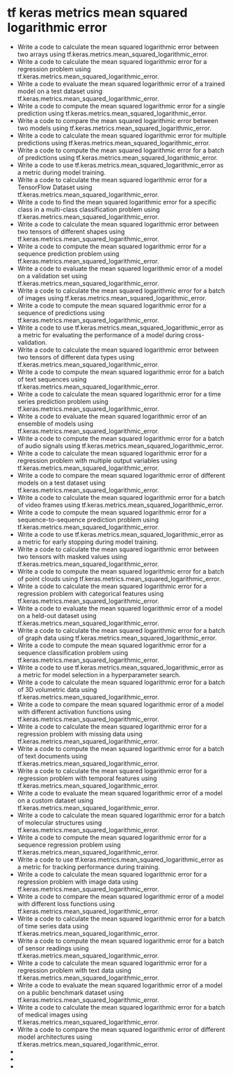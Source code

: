 # tf keras metrics mean squared logarithmic error

- Write a code to calculate the mean squared logarithmic error between two arrays using tf.keras.metrics.mean_squared_logarithmic_error.
- Write a code to calculate the mean squared logarithmic error for a regression problem using tf.keras.metrics.mean_squared_logarithmic_error.
- Write a code to evaluate the mean squared logarithmic error of a trained model on a test dataset using tf.keras.metrics.mean_squared_logarithmic_error.
- Write a code to compute the mean squared logarithmic error for a single prediction using tf.keras.metrics.mean_squared_logarithmic_error.
- Write a code to compare the mean squared logarithmic error between two models using tf.keras.metrics.mean_squared_logarithmic_error.
- Write a code to calculate the mean squared logarithmic error for multiple predictions using tf.keras.metrics.mean_squared_logarithmic_error.
- Write a code to compute the mean squared logarithmic error for a batch of predictions using tf.keras.metrics.mean_squared_logarithmic_error.
- Write a code to use tf.keras.metrics.mean_squared_logarithmic_error as a metric during model training.
- Write a code to calculate the mean squared logarithmic error for a TensorFlow Dataset using tf.keras.metrics.mean_squared_logarithmic_error.
- Write a code to find the mean squared logarithmic error for a specific class in a multi-class classification problem using tf.keras.metrics.mean_squared_logarithmic_error.
- Write a code to calculate the mean squared logarithmic error between two tensors of different shapes using tf.keras.metrics.mean_squared_logarithmic_error.
- Write a code to compute the mean squared logarithmic error for a sequence prediction problem using tf.keras.metrics.mean_squared_logarithmic_error.
- Write a code to evaluate the mean squared logarithmic error of a model on a validation set using tf.keras.metrics.mean_squared_logarithmic_error.
- Write a code to calculate the mean squared logarithmic error for a batch of images using tf.keras.metrics.mean_squared_logarithmic_error.
- Write a code to compute the mean squared logarithmic error for a sequence of predictions using tf.keras.metrics.mean_squared_logarithmic_error.
- Write a code to use tf.keras.metrics.mean_squared_logarithmic_error as a metric for evaluating the performance of a model during cross-validation.
- Write a code to calculate the mean squared logarithmic error between two tensors of different data types using tf.keras.metrics.mean_squared_logarithmic_error.
- Write a code to compute the mean squared logarithmic error for a batch of text sequences using tf.keras.metrics.mean_squared_logarithmic_error.
- Write a code to calculate the mean squared logarithmic error for a time series prediction problem using tf.keras.metrics.mean_squared_logarithmic_error.
- Write a code to evaluate the mean squared logarithmic error of an ensemble of models using tf.keras.metrics.mean_squared_logarithmic_error.
- Write a code to compute the mean squared logarithmic error for a batch of audio signals using tf.keras.metrics.mean_squared_logarithmic_error.
- Write a code to calculate the mean squared logarithmic error for a regression problem with multiple output variables using tf.keras.metrics.mean_squared_logarithmic_error.
- Write a code to compare the mean squared logarithmic error of different models on a test dataset using tf.keras.metrics.mean_squared_logarithmic_error.
- Write a code to calculate the mean squared logarithmic error for a batch of video frames using tf.keras.metrics.mean_squared_logarithmic_error.
- Write a code to compute the mean squared logarithmic error for a sequence-to-sequence prediction problem using tf.keras.metrics.mean_squared_logarithmic_error.
- Write a code to use tf.keras.metrics.mean_squared_logarithmic_error as a metric for early stopping during model training.
- Write a code to calculate the mean squared logarithmic error between two tensors with masked values using tf.keras.metrics.mean_squared_logarithmic_error.
- Write a code to compute the mean squared logarithmic error for a batch of point clouds using tf.keras.metrics.mean_squared_logarithmic_error.
- Write a code to calculate the mean squared logarithmic error for a regression problem with categorical features using tf.keras.metrics.mean_squared_logarithmic_error.
- Write a code to evaluate the mean squared logarithmic error of a model on a held-out dataset using tf.keras.metrics.mean_squared_logarithmic_error.
- Write a code to calculate the mean squared logarithmic error for a batch of graph data using tf.keras.metrics.mean_squared_logarithmic_error.
- Write a code to compute the mean squared logarithmic error for a sequence classification problem using tf.keras.metrics.mean_squared_logarithmic_error.
- Write a code to use tf.keras.metrics.mean_squared_logarithmic_error as a metric for model selection in a hyperparameter search.
- Write a code to calculate the mean squared logarithmic error for a batch of 3D volumetric data using tf.keras.metrics.mean_squared_logarithmic_error.
- Write a code to compare the mean squared logarithmic error of a model with different activation functions using tf.keras.metrics.mean_squared_logarithmic_error.
- Write a code to calculate the mean squared logarithmic error for a regression problem with missing data using tf.keras.metrics.mean_squared_logarithmic_error.
- Write a code to compute the mean squared logarithmic error for a batch of text documents using tf.keras.metrics.mean_squared_logarithmic_error.
- Write a code to calculate the mean squared logarithmic error for a regression problem with temporal features using tf.keras.metrics.mean_squared_logarithmic_error.
- Write a code to evaluate the mean squared logarithmic error of a model on a custom dataset using tf.keras.metrics.mean_squared_logarithmic_error.
- Write a code to calculate the mean squared logarithmic error for a batch of molecular structures using tf.keras.metrics.mean_squared_logarithmic_error.
- Write a code to compute the mean squared logarithmic error for a sequence regression problem using tf.keras.metrics.mean_squared_logarithmic_error.
- Write a code to use tf.keras.metrics.mean_squared_logarithmic_error as a metric for tracking performance during training.
- Write a code to calculate the mean squared logarithmic error for a regression problem with image data using tf.keras.metrics.mean_squared_logarithmic_error.
- Write a code to compare the mean squared logarithmic error of a model with different loss functions using tf.keras.metrics.mean_squared_logarithmic_error.
- Write a code to calculate the mean squared logarithmic error for a batch of time series data using tf.keras.metrics.mean_squared_logarithmic_error.
- Write a code to compute the mean squared logarithmic error for a batch of sensor readings using tf.keras.metrics.mean_squared_logarithmic_error.
- Write a code to calculate the mean squared logarithmic error for a regression problem with text data using tf.keras.metrics.mean_squared_logarithmic_error.
- Write a code to evaluate the mean squared logarithmic error of a model on a public benchmark dataset using tf.keras.metrics.mean_squared_logarithmic_error.
- Write a code to calculate the mean squared logarithmic error for a batch of medical images using tf.keras.metrics.mean_squared_logarithmic_error.
- Write a code to compare the mean squared logarithmic error of different model architectures using tf.keras.metrics.mean_squared_logarithmic_error.
- 
- 
- 